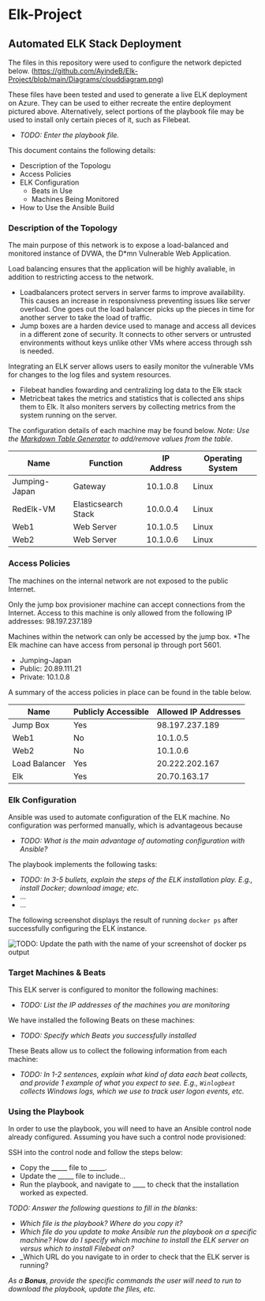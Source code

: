 # Elk-Project
## Automated ELK Stack Deployment

The files in this repository were used to configure the network depicted below.
 (https://github.com/AyindeB/Elk-Project/blob/main/Diagrams/clouddiagram.png)

These files have been tested and used to generate a live ELK deployment on Azure. They can be used to either recreate the entire deployment pictured above. Alternatively, select portions of the playbook file may be used to install only certain pieces of it, such as Filebeat.

  - _TODO: Enter the playbook file._

This document contains the following details:
- Description of the Topologu
- Access Policies
- ELK Configuration
  - Beats in Use
  - Machines Being Monitored
- How to Use the Ansible Build


### Description of the Topology

The main purpose of this network is to expose a load-balanced and monitored instance of DVWA, the D*mn Vulnerable Web Application.

Load balancing ensures that the application will be highly avaliable, in addition to restricting access to the network.
- Loadbalancers protect servers in server farms to improve availability. This causes an increase in responsivness preventing issues like server overload. One goes out   the load balancer picks up the pieces in time for another server to take the load of traffic.  
- Jump boxes are a harden device used to manage and access all devices in a different zone of security. It connects to other servers or untrusted environments without   keys unlike other VMs where access through ssh is needed.

Integrating an ELK server allows users to easily monitor the vulnerable VMs for changes to the log files and system resources.
- Filebeat handles fowarding and centralizing log data to the Elk stack
- Metricbeat takes the metrics and statistics that is collected ans ships them to Elk. It also moniters servers by collecting metrics from the system running on the 
  server.

The configuration details of each machine may be found below.
_Note: Use the [Markdown Table Generator](http://www.tablesgenerator.com/markdown_tables) to add/remove values from the table_.

| Name          | Function            | IP Address | Operating System |
|---------------|---------------------|------------|------------------|
| Jumping-Japan | Gateway             | 10.1.0.8   | Linux            |
| RedElk-VM     | Elasticsearch Stack | 10.0.0.4   | Linux            |
| Web1          | Web Server          | 10.1.0.5   | Linux            |
| Web2          | Web Server          | 10.1.0.6   | Linux            |

### Access Policies

The machines on the internal network are not exposed to the public Internet. 

Only the jump box provisioner machine can accept connections from the Internet. Access to this machine is only allowed from the following IP addresses:
98.197.237.189

Machines within the network can only be accessed by the jump box. *The Elk machine can have access from personal ip through port 5601. 
- Jumping-Japan
- Public: 20.89.111.21
- Private: 10.1.0.8

A summary of the access policies in place can be found in the table below.

| Name             | Publicly Accessible | Allowed IP Addresses |
|------------------|---------------------|----------------------|
| Jump Box         | Yes                 | 98.197.237.189       |
| Web1             | No                  | 10.1.0.5             |
| Web2             | No                  | 10.1.0.6             | 
| Load Balancer    | Yes                 | 20.222.202.167       |  
| Elk              | Yes                 | 20.70.163.17         |

### Elk Configuration

Ansible was used to automate configuration of the ELK machine. No configuration was performed manually, which is advantageous because 
- _TODO: What is the main advantage of automating configuration with Ansible?_

The playbook implements the following tasks:
- _TODO: In 3-5 bullets, explain the steps of the ELK installation play. E.g., install Docker; download image; etc._
- ...
- ...

The following screenshot displays the result of running `docker ps` after successfully configuring the ELK instance.

![TODO: Update the path with the name of your screenshot of docker ps output](Images/docker_ps_output.png)

### Target Machines & Beats
This ELK server is configured to monitor the following machines:
- _TODO: List the IP addresses of the machines you are monitoring_

We have installed the following Beats on these machines:
- _TODO: Specify which Beats you successfully installed_

These Beats allow us to collect the following information from each machine:
- _TODO: In 1-2 sentences, explain what kind of data each beat collects, and provide 1 example of what you expect to see. E.g., `Winlogbeat` collects Windows logs, which we use to track user logon events, etc._

### Using the Playbook
In order to use the playbook, you will need to have an Ansible control node already configured. Assuming you have such a control node provisioned: 

SSH into the control node and follow the steps below:
- Copy the _____ file to _____.
- Update the _____ file to include...
- Run the playbook, and navigate to ____ to check that the installation worked as expected.

_TODO: Answer the following questions to fill in the blanks:_
- _Which file is the playbook? Where do you copy it?_
- _Which file do you update to make Ansible run the playbook on a specific machine? How do I specify which machine to install the ELK server on versus which to install Filebeat on?_
- _Which URL do you navigate to in order to check that the ELK server is running?

_As a **Bonus**, provide the specific commands the user will need to run to download the playbook, update the files, etc._
